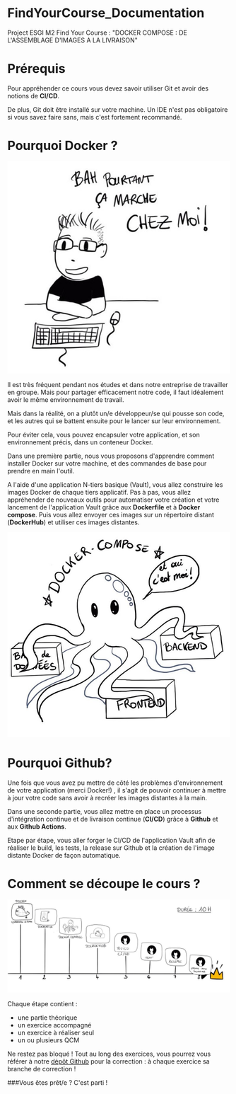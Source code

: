 # FindYourCourse_Documentation

Project ESGI M2 Find Your Course  : "DOCKER COMPOSE : DE L'ASSEMBLAGE D'IMAGES A LA LIVRAISON"

# Prérequis
Pour appréhender ce cours vous devez savoir utiliser Git et avoir des notions de **CI/CD**.

De plus, Git doit être installé sur votre machine. Un IDE n'est pas obligatoire si vous savez faire sans, mais c'est fortement recommandé.


# Pourquoi Docker ? 

![Bah ça marche](/images/bahcamarche.jpg)


Il est très fréquent pendant nos études et dans notre entreprise de travailler en groupe. Mais pour partager efficacement notre code, il faut idéalement avoir le même environnement de travail.

Mais dans la réalité, on a plutôt un/e développeur/se qui pousse son code, et les autres qui se battent ensuite pour le lancer sur leur environnement. 



Pour éviter cela, vous pouvez encapsuler votre application, et son environnement précis, dans un conteneur Docker.



Dans une première partie, nous vous proposons d'apprendre comment installer Docker sur votre machine, et des commandes de base pour prendre en main l'outil.

A l'aide d'une application  N-tiers basique (Vault),  vous allez construire les images Docker de chaque tiers applicatif. Pas à pas, vous allez appréhender de nouveaux outils pour automatiser votre création et votre lancement de l'application Vault grâce aux **Dockerfile** et à **Docker compose**. Puis vous allez envoyer ces images sur un répertoire distant (**DockerHub**) et utiliser ces images distantes. 

![Docker compose](/images/compose.jpg)



# Pourquoi Github?
Une fois que vous avez pu mettre de côté les problèmes d'environnement de votre application (merci Docker!) , il s'agit de pouvoir continuer à mettre à jour votre code sans avoir à recréer les images distantes à la main.

Dans une seconde partie, vous allez mettre en place un processus d'intégration continue et de livraison continue (**CI/CD**) grâce à **Github** et aux **Github Actions**.

Etape par étape, vous aller forger le CI/CD de l'application Vault afin de réaliser le build, les tests, la release sur Github et la création de l'image distante Docker de façon automatique. 



# Comment se découpe le cours ? 


![Parcours](/images/parcours.jpg)

Chaque étape contient : 
- une partie théorique
- un exercice accompagné
- un exercice à réaliser seul
- un ou plusieurs QCM


Ne restez pas bloqué ! Tout au long des exercices, vous pourrez vous référer à notre [dépôt Github](https://github.com/a-chatelard/FYC-dock-co) pour la correction : à chaque exercice sa branche de correction ! 



###Vous êtes prêt/e ? C'est parti ! 
